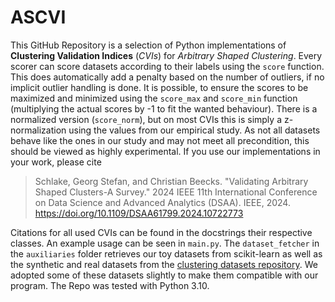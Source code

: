 # ASCVI
This GitHub Repository is a selection of Python implementations of **Clustering Validation Indices** (*CVIs*) for 
*Arbitrary Shaped Clustering*.
Every scorer can score datasets according to their labels using the `score` function. 
This does automatically add a penalty based on the number of outliers, if no implicit outlier handling is done.
It is possible, to ensure the scores to be maximized and minimized using the `score_max` and `score_min` function
(multiplying the actual scores by -1 to fit the wanted behaviour).
There is a normalized version (`score_norm`), but on most CVIs this is simply a z-normalization using the values
from our empirical study.
As not all datasets behave like the ones in our study and may not meet all precondition, this should be viewed as highly
experimental.
If you use our implementations in your work, please cite
> Schlake, Georg Stefan, and Christian Beecks. 
> "Validating Arbitrary Shaped Clusters-A Survey." 
> 2024 IEEE 11th International Conference on Data Science and Advanced Analytics (DSAA). IEEE, 2024.
> https://doi.org/10.1109/DSAA61799.2024.10722773

Citations for all used CVIs can be found in the docstrings their respective classes.
An example usage can be seen in `main.py`.
The `dataset_fetcher` in the `auxiliaries` folder retrieves our toy datasets from scikit-learn as well as the 
synthetic and real datasets from the [clustering datasets repository](https://github.com/milaan9/Clustering-Datasets).
We adopted some of these datasets slightly to make them compatible with our program. 
The Repo was tested with Python 3.10.
